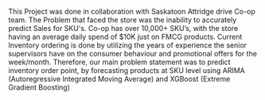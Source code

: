 This Project was done in collaboration with Saskatoon Attridge drive Co-op team. The Problem that faced the store was the inability to accurately predict Sales for SKU's.
Co-op has over 10,000+ SKU’s, with the store having an average daily spend of $10K just on FMCG products. Current Inventory ordering is done by utilizing the years of experience the senior supervisors have on the consumer behaviour and promotional offers for the week/month.
Therefore, our main problem statement was to predict inventory order point, by forecasting products at SKU level using ARIMA (Autoregressive Integrated Moving Average) and XGBoost (Extreme Gradient Boosting)
